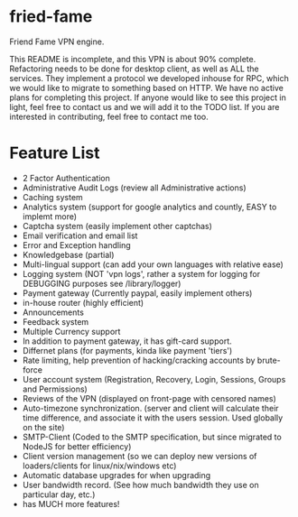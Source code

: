 # fried-fame
Friend Fame VPN engine.

This README is incomplete, and this VPN is about 90% complete. Refactoring needs to be done for desktop client, as well as ALL the services. They implement a protocol we developed inhouse for RPC, which we would like to migrate to something based on HTTP. We have no active plans for completing this project. If anyone would like to see this project in light, feel free to contact us and we will add it to the TODO list. If you are interested in contributing, feel free to contact me too.

# Feature List

- 2 Factor Authentication
- Administrative Audit Logs (review all Administrative actions)
- Caching system
- Analytics system (support for google analytics and countly, EASY to implemt more)
- Captcha system (easily implement other captchas)
- Email verification and email list
- Error and Exception handling
- Knowledgebase (partial)
- Multi-lingual support (can add your own languages with relative ease)
- Logging system (NOT 'vpn logs', rather a system for logging for DEBUGGING purposes see /library/logger)
- Payment gateway (Currently paypal, easily implement others)
- in-house router (highly efficient)
- Announcements
- Feedback system
- Multiple Currency support
- In addition to payment gateway, it has gift-card support.
- Differnet plans (for payments, kinda like payment 'tiers')
- Rate limiting, help prevention of hacking/cracking accounts by brute-force
- User account system (Registration, Recovery, Login, Sessions, Groups and Permissions)
- Reviews of the VPN (displayed on front-page with censored names)
- Auto-timezone synchronization. (server and client will calculate their time difference, and associate it with the users session. Used globally on the site)
- SMTP-Client (Coded to the SMTP specification, but since migrated to NodeJS for better efficiency)
- Client version management (so we can deploy new versions of loaders/clients for linux/nix/windows etc)
- Automatic database upgrades for when upgrading
- User bandwidth record. (See how much bandwidth they use on particular day, etc.)
- has MUCH more features!

